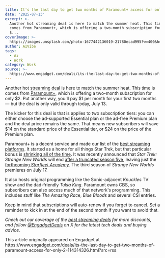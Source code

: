 ```yaml
---
title: It's the last day to get two months of Paramount+ access for only $2
date: '2025-07-13'
excerpt: >-
  Another hot streaming deal is here to match the summer heat. This time is
  comes from Paramount+, which is offering a two-month subscription for only
  $...
coverImage: >-
  https://images.unsplash.com/photo-1677442136019-21780ecad995?w=400&h=200&fit=crop&auto=format
author: AIVibe
tags:
  - Ai
  - Work
category: Work
source: >-
  https://www.engadget.com/deals/its-the-last-day-to-get-two-months-of-paramount-access-for-only-2-114314326.html?src=rss
---
```

<p>Another hot <a data-i13n="cpos:1;pos:1" href="https://www.engadget.com/deals/best-streaming-service-deals-133028980.html">streaming deal</a> is here to match the summer heat. This time is comes from <a data-i13n="elm:affiliate_link;sellerN:Paramount Plus;elmt:;cpos:2;pos:1" href="https://shopping.yahoo.com/rdlw?merchantId=b0d3a482-802c-4eb1-9616-94f7490562f7&amp;siteId=us-engadget&amp;pageId=1p-autolink&amp;contentUuid=68b46bf3-c565-40f8-a351-20ccfc720b5e&amp;featureId=text-link&amp;merchantName=Paramount+Plus&amp;linkText=Paramount%2B&amp;custData=eyJzb3VyY2VOYW1lIjoiV2ViLURlc2t0b3AtVmVyaXpvbiIsImxhbmRpbmdVcmwiOiJodHRwczovL3d3dy5wYXJhbW91bnRwbHVzLmNvbS8iLCJjb250ZW50VXVpZCI6IjY4YjQ2YmYzLWM1NjUtNDBmOC1hMzUxLTIwY2NmYzcyMGI1ZSIsIm9yaWdpbmFsVXJsIjoiaHR0cHM6Ly93d3cucGFyYW1vdW50cGx1cy5jb20vIn0&amp;signature=AQAAAeqiaxREOtRbJ98aiXis1J9zsiCptMP707MpBleSWYlM&amp;gcReferrer=https%3A%2F%2Fwww.paramountplus.com%2F" class="rapid-with-clickid" data-original-link="https://www.paramountplus.com/">Paramount+</a>, which is offering a two-month subscription for only $2. Put another way, you'll pay $1 per month for your first two months — but the deal is only valid through today, July 13.</p> 
<p>The kicker for this deal is that is applies to two subscription tiers: you can either choose the ad-supported Essential plan or the ad-free Premium plan and the deal price remains the same. That means new subscribers will save $14 on the standard price of the Essential tier, or $24 on the price of the Premium plan.</p> <span id="end-legacy-contents"></span>
<p>
 <core-commerce id="bc264adfdc594fc88e5899e8a3cb713b" data-type="product-list" data-original-url="https://www.paramountplus.com/"></core-commerce></p> 
<p>Paramount+ is a decent service and made our list of the <a data-i13n="cpos:3;pos:1" href="https://www.engadget.com/entertainment/streaming/best-streaming-services-154527042.html">best streaming platforms</a>. It started as a home for all things Star Trek, but that particular bonus is <a data-i13n="cpos:4;pos:1" href="https://www.engadget.com/entertainment/tv-movies/star-trek-lower-decks-ends-on-a-new-beginning-140003832.html">shrinking all of the time</a>. It was recently announced that <em>Star Trek: Strange New Worlds</em> will end <a data-i13n="cpos:5;pos:1" href="https://www.engadget.com/entertainment/tv-movies/star-trek-strange-new-worlds-will-end-with-a-truncated-fifth-season-171054923.html">after a truncated season five</a>, leaving just the <a data-i13n="cpos:6;pos:1" href="https://www.engadget.com/paramount-orders-new-star-trek-series-set-at-starfleet-academy-183059826.html">forthcoming <em>Starfleet Academy</em></a>. The third season of <em>Strange New Worlds</em> premieres on July 17.&nbsp;</p> 
<p>It also hosts original programming like the Sonic-adjacent <em>Knuckles</em> TV show and the dad-friendly <em>Tulsa King</em>. Paramount owns CBS, so subscribers can also access much of that network's programming. This includes stuff like <em>The Amazing Rac</em>e, <em>Blue Bloods</em> and several CSI entries.</p> 
<p>Keep in mind that subscriptions will auto-renew if you forget to cancel. Set a reminder to kick in at the end of the second month if you want to avoid that.</p> 
<p><em>Check out our coverage of the </em><a data-i13n="cpos:7;pos:1" href="https://www.engadget.com/deals/best-streaming-service-deals-133028980.html"><em>best streaming deals</em></a><em> for more discounts, and follow </em><a data-i13n="cpos:8;pos:1" href="https://twitter.com/EngadgetDeals"><em>@EngadgetDeals</em></a><em> on X for the latest tech deals and buying advice.</em></p>This article originally appeared on Engadget at https://www.engadget.com/deals/its-the-last-day-to-get-two-months-of-paramount-access-for-only-2-114314326.html?src=rss
